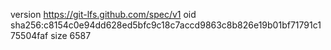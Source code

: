 version https://git-lfs.github.com/spec/v1
oid sha256:c8154c0e94dd628ed5bfc9c18c7accd9863c8b826e19b01bf71791c175504faf
size 6587
